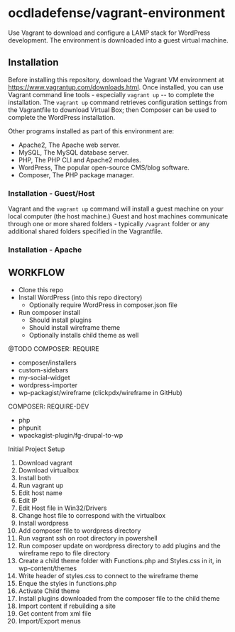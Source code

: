 # ocdladefense/vagrant-environment
Use Vagrant to download and configure a LAMP stack for WordPress development.  The environment is downloaded into a guest virtual machine.

## Installation
Before installing this repository, download the Vagrant VM environment at https://www.vagrantup.com/downloads.html.  Once installed, you can use Vagrant command line tools - especially <code>vagrant up</code> -- to complete the installation.  The <code>vagrant up</code> command retrieves configuration settings from the Vagrantfile to download Virtual Box; then Composer can be used to complete the WordPress installation.
   
Other programs installed as part of this environment are:
-  Apache2, The Apache web server.
-  MySQL, The MySQL database server.
-  PHP, The PHP CLI and Apache2 modules.
-  WordPress, The popular open-source CMS/blog software.
-  Composer, The PHP package manager.


### Installation - Guest/Host
Vagrant and the <code>vagrant up</code> command will install a guest machine on your local computer (the host machine.)  Guest and host machines communicate through one or more shared folders - typically <code>/vagrant</code> folder or any additional shared folders specified in the Vagrantfile.
   
### Installation - Apache
   
   
## WORKFLOW
* Clone this repo
* Install WordPress (into this repo directory)
    * Optionally require WordPress in composer.json file
* Run composer install
    * Should install plugins
    * Should install wireframe theme
    * Optionally installs child theme as well
  

@TODO
COMPOSER: REQUIRE
- composer/installers
- custom-sidebars
- my-social-widget
- wordpress-importer
- wp-packagist/wireframe (clickpdx/wireframe in GitHub)


COMPOSER: REQUIRE-DEV
- php
- phpunit
- wpackagist-plugin/fg-drupal-to-wp




Initial Project Setup

1. Download vagrant
2. Download virtualbox
3. Install both
4. Run vagrant up
5. Edit host name
6. Edit IP
7. Edit Host file in Win32/Drivers
8. Change host file to correspond with the virtualbox
9. Install wordpress
10. Add composer file to wordpress directory
11. Run vagrant ssh on root directory in powershell
12. Run composer update on wordpress directory to add plugins and the         wireframe repo to file directory
13. Create a child theme folder with Functions.php and Styles.css in it,      in wp-content/themes
14. Write header of styles.css to connect to the wireframe theme
15. Enque the styles in functions.php
16. Activate Child theme
17. Install plugins downloaded from the composer file to the child theme
18. Import content if rebuilding a site
19. Get content from xml file
20. Import/Export menus


